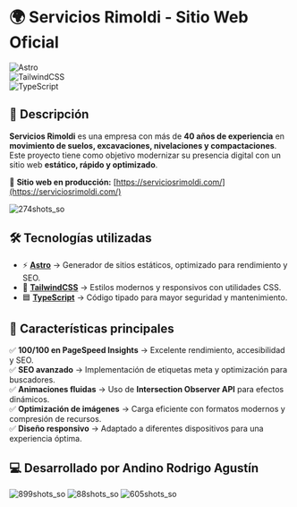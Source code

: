 
# 🌍 Servicios Rimoldi - Sitio Web Oficial  

![Astro](https://img.shields.io/badge/Astro-000000?style=for-the-badge&logo=astro&logoColor=white)  
![TailwindCSS](https://img.shields.io/badge/TailwindCSS-06B6D4?style=for-the-badge&logo=tailwindcss&logoColor=white)  
![TypeScript](https://img.shields.io/badge/TypeScript-3178C6?style=for-the-badge&logo=typescript&logoColor=white)  

## 🚀 Descripción  

**Servicios Rimoldi** es una empresa con más de **40 años de experiencia** en **movimiento de suelos, excavaciones, nivelaciones y compactaciones**. Este proyecto tiene como objetivo modernizar su presencia digital con un sitio web **estático, rápido y optimizado**.  

🔗 **Sitio web en producción:** [https://serviciosrimoldi.com/](https://serviciosrimoldi.com/)  

![274shots_so](https://github.com/user-attachments/assets/f0366220-e4ba-4d95-989b-6ff8fe01f8f3)


## 🛠️ Tecnologías utilizadas  

- ⚡ **[Astro](https://astro.build/)** → Generador de sitios estáticos, optimizado para rendimiento y SEO.  
- 🎨 **[TailwindCSS](https://tailwindcss.com/)** → Estilos modernos y responsivos con utilidades CSS.  
- 🟦 **[TypeScript](https://www.typescriptlang.org/)** → Código tipado para mayor seguridad y mantenimiento.  

## 🎯 Características principales  

✅ **100/100 en PageSpeed Insights** → Excelente rendimiento, accesibilidad y SEO.  
✅ **SEO avanzado** → Implementación de etiquetas meta y optimización para buscadores.  
✅ **Animaciones fluidas** → Uso de **Intersection Observer API** para efectos dinámicos.  
✅ **Optimización de imágenes** → Carga eficiente con formatos modernos y compresión de recursos.  
✅ **Diseño responsivo** → Adaptado a diferentes dispositivos para una experiencia óptima.  

## 💻 Desarrollado por Andino Rodrigo Agustín

![899shots_so](https://github.com/user-attachments/assets/d7933d26-d44a-4b69-97ed-26046faa6be1)
![88shots_so](https://github.com/user-attachments/assets/60272c9c-5f28-4440-abad-17f1b00da258)
![605shots_so](https://github.com/user-attachments/assets/82a22150-37f3-43ec-b0b3-786723a3f358)
